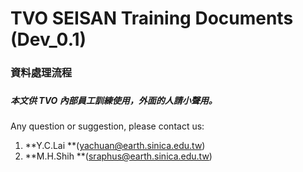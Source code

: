 # TVO SEISAN Training Documents \(Dev\_0.1\)

### 資料處理流程

### 

##### 本文供 **TVO** 內部員工訓練使用，外面的人請小聲用。

Any question or suggestion, please contact us:

1. **Y.C.Lai **\(yachuan@earth.sinica.edu.tw\)
2. **M.H.Shih **\(sraphus@earth.sinica.edu.tw\)




